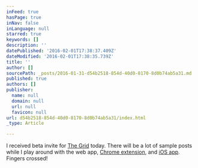 ```yaml
---
inFeed: true
hasPage: true
inNav: false
inLanguage: null
starred: true
keywords: []
description: ''
datePublished: '2016-02-01T17:38:37.409Z'
dateModified: '2016-02-01T17:38:35.739Z'
title: ''
author: []
sourcePath: _posts/2016-01-31-d54b2518-854d-40d0-8170-8d0b74ab5a31.md
published: true
authors: []
publisher:
  name: null
  domain: null
  url: null
  favicon: null
url: d54b2518-854d-40d0-8170-8d0b74ab5a31/index.html
_type: Article

---
```

I received beta invite for [The Grid][0] today. There will be a lot of sample posts while I play around with the web app, [Chrome extension][1], and [iOS app][2]. Fingers crossed!

[0]: http://thegrid.io/
[1]: http://thegr.id/1IRWuyn
[2]: https://itunes.apple.com/us/app/the-grid./id990744597